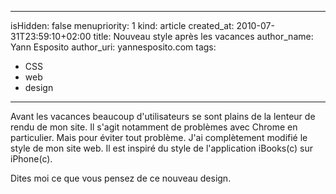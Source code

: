 -----
isHidden:       false
menupriority:   1
kind:           article
created_at:     2010-07-31T23:59:10+02:00
title: Nouveau style après les vacances
author_name: Yann Esposito
author_uri: yannesposito.com
tags:
  - CSS
  - web
  - design
-----

Avant les vacances beaucoup d'utilisateurs se sont plains de la lenteur de rendu de mon site. 
Il s'agit notamment de problèmes avec Chrome en particulier. 
Mais pour éviter tout problème. 
J'ai complètement modifié le style de mon site web. 
Il est inspiré du style de l'application iBooks(c) sur iPhone(c).

Dites moi ce que vous pensez de ce nouveau design.
